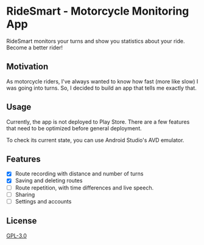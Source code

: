 # RideSmart - Motorcycle Monitoring App

RideSmart monitors your turns and show you statistics about your ride. Become a better rider!

## Motivation
As motorcycle riders, I've always wanted to know how fast (more like slow) I was going into turns. So, I decided to build an app that tells me exactly that.

## Usage
Currently, the app is not deployed to Play Store. There are a few features that need to be optimized before general deployment.

To check its current state, you can use Android Studio's AVD emulator.

## Features
- [x] Route recording with distance and number of turns
- [x] Saving and deleting routes
- [ ] Route repetition, with time differences and live speech.
- [ ] Sharing
- [ ] Settings and accounts

## License
[GPL-3.0](https://choosealicense.com/licenses/gpl-3.0)



